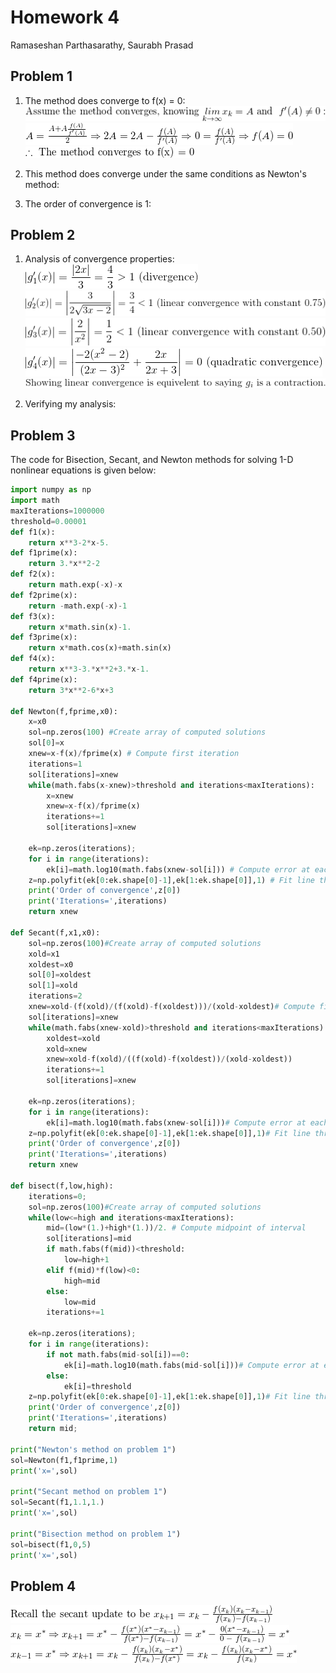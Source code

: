# Homework 4
Ramaseshan Parthasarathy, Saurabh Prasad

## Problem 1

1. The method does converge to f(x) = 0:
    <img src = "../hw-4/img/p1a1.gif">  
    <img src = "../hw-4/img/p1a2.gif">  
    <img src = "../hw-4/img/p1a3.gif">  

2. This method does converge under the same conditions as Newton's method:

3. The order of convergence is 1:



## Problem 2

1. Analysis of convergence properties:  
    <img src = "../hw-4/img/p2g1.gif">        
    <img src = "../hw-4/img/p2g2.gif">      
    <img src = "../hw-4/img/p2g3.gif">   
    <img src = "../hw-4/img/p2g4.gif">  
    <img src = "../hw-4/img/p2-1-blurb.gif">  

2. Verifying my analysis:   


## Problem 3

The code for Bisection, Secant, and Newton methods for solving 1-D nonlinear equations is given below:

```python
import numpy as np
import math
maxIterations=1000000
threshold=0.00001
def f1(x):
	return x**3-2*x-5.
def f1prime(x):
	return 3.*x**2-2
def f2(x):
	return math.exp(-x)-x
def f2prime(x):
	return -math.exp(-x)-1
def f3(x):
	return x*math.sin(x)-1.
def f3prime(x):
	return x*math.cos(x)+math.sin(x)
def f4(x):
	return x**3-3.*x**2+3.*x-1.
def f4prime(x):
	return 3*x**2-6*x+3

def Newton(f,fprime,x0):
	x=x0
	sol=np.zeros(100) #Create array of computed solutions
	sol[0]=x
	xnew=x-f(x)/fprime(x) # Compute first iteration
	iterations=1
	sol[iterations]=xnew
	while(math.fabs(x-xnew)>threshold and iterations<maxIterations):
		x=xnew
		xnew=x-f(x)/fprime(x)
		iterations+=1
		sol[iterations]=xnew
	
	ek=np.zeros(iterations);
	for i in range(iterations):
		ek[i]=math.log10(math.fabs(xnew-sol[i])) # Compute error at each iteration
	z=np.polyfit(ek[0:ek.shape[0]-1],ek[1:ek.shape[0]],1) # Fit line through (x,y)->(log|e(k)|,log|e(k+1)|)
	print('Order of convergence',z[0])
	print('Iterations=',iterations)
	return xnew
	
def Secant(f,x1,x0):
	sol=np.zeros(100)#Create array of computed solutions
	xold=x1
	xoldest=x0
	sol[0]=xoldest
	sol[1]=xold
	iterations=2
	xnew=xold-(f(xold)/(f(xold)-f(xoldest)))/(xold-xoldest)# Compute first iteration
	sol[iterations]=xnew
	while(math.fabs(xnew-xold)>threshold and iterations<maxIterations):
		xoldest=xold
		xold=xnew
		xnew=xold-f(xold)/((f(xold)-f(xoldest))/(xold-xoldest))
		iterations+=1
		sol[iterations]=xnew

	ek=np.zeros(iterations);
	for i in range(iterations):
		ek[i]=math.log10(math.fabs(xnew-sol[i]))# Compute error at each iteration
	z=np.polyfit(ek[0:ek.shape[0]-1],ek[1:ek.shape[0]],1)# Fit line through (x,y)->(log|e(k)|,log|e(k+1)|)
	print('Order of convergence',z[0])
	print('Iterations=',iterations)
	return xnew

def bisect(f,low,high):
	iterations=0;
	sol=np.zeros(100)#Create array of computed solutions
	while(low<=high and iterations<maxIterations):
		mid=(low*(1.)+high*(1.))/2. # Compute midpoint of interval
		sol[iterations]=mid
		if math.fabs(f(mid))<threshold:
			low=high+1
		elif f(mid)*f(low)<0:
			high=mid
		else:
			low=mid
		iterations+=1

	ek=np.zeros(iterations);
	for i in range(iterations):
		if not math.fabs(mid-sol[i])==0:
			ek[i]=math.log10(math.fabs(mid-sol[i]))# Compute error at each iteration
		else:
			ek[i]=threshold
	z=np.polyfit(ek[0:ek.shape[0]-1],ek[1:ek.shape[0]],1)# Fit line through (x,y)->(log|e(k)|,log|e(k+1)|)
	print('Order of convergence',z[0])
	print('Iterations=',iterations)
	return mid;

print("Newton's method on problem 1")
sol=Newton(f1,f1prime,1)
print('x=',sol)

print("Secant method on problem 1")
sol=Secant(f1,1.1,1.)
print('x=',sol)

print("Bisection method on problem 1")
sol=bisect(f1,0,5)
print('x=',sol)
```

## Problem 4

<img src = "../hw-4/img/p4-1.gif">        
<img src = "../hw-4/img/p4-2.gif">      
<img src = "../hw-4/img/p4-3.gif">      
